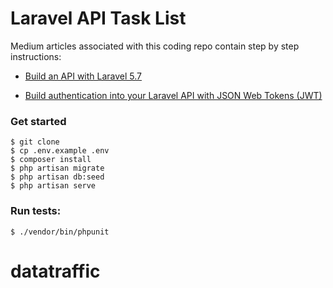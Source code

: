 Laravel API Task List
===

Medium articles associated with this coding repo contain step by step instructions: 

- [Build an API with Laravel 5.7](https://medium.com/@connorleech/build-an-api-with-laravel-5-7-b3aa16ca2e69)

- [Build authentication into your Laravel API with JSON Web Tokens (JWT)](https://medium.com/@connorleech/build-authentication-into-your-laravel-api-with-json-web-tokens-jwt-cd223ace8d1a)

### Get started

``` 
$ git clone
$ cp .env.example .env
$ composer install
$ php artisan migrate
$ php artisan db:seed
$ php artisan serve
```

### Run tests:

``` 
$ ./vendor/bin/phpunit
```
# datatraffic
